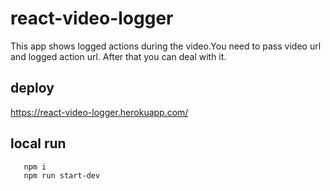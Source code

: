 # react-video-logger

This app shows logged actions during the video.You need to pass
video url and logged action url. After that you can deal with it.

## deploy

https://react-video-logger.herokuapp.com/

## local run

```
   npm i
   npm run start-dev
```
